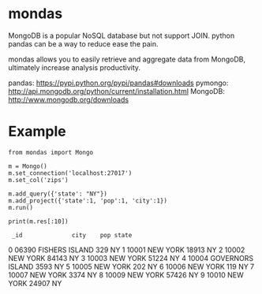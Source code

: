 mondas
======

MongoDB is a popular NoSQL database but not support JOIN. 
python pandas can be a way to reduce ease the pain. 

mondas allows you to easily retrieve and aggregate data from MongoDB, ultimately increase analysis productivity.

pandas: https://pypi.python.org/pypi/pandas#downloads
pymongo: http://api.mongodb.org/python/current/installation.html
MongoDB: http://www.mongodb.org/downloads

Example
======

```
from mondas import Mongo

m = Mongo()
m.set_connection('localhost:27017')
m.set_col('zips')

m.add_query({'state': "NY"})
m.add_project({'state':1, 'pop':1, 'city':1})
m.run()

print(m.res[:10])

```
     _id              city    pop state
0  06390    FISHERS ISLAND    329    NY
1  10001          NEW YORK  18913    NY
2  10002          NEW YORK  84143    NY
3  10003          NEW YORK  51224    NY
4  10004  GOVERNORS ISLAND   3593    NY
5  10005          NEW YORK    202    NY
6  10006          NEW YORK    119    NY
7  10007          NEW YORK   3374    NY
8  10009          NEW YORK  57426    NY
9  10010          NEW YORK  24907    NY

